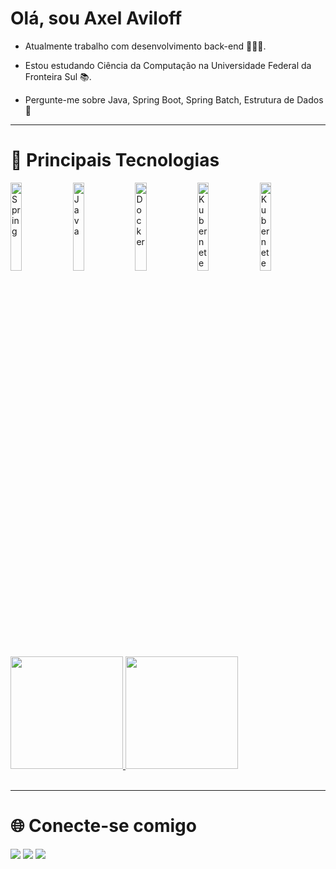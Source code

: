 # **Olá, sou Axel Aviloff**

- Atualmente trabalho com desenvolvimento back-end 👨🏻‍💻.

- Estou estudando Ciência da Computação na Universidade Federal da Fronteira Sul 📚.

- Pergunte-me sobre Java, Spring Boot, Spring Batch, Estrutura de Dados 💬

---

# 🤖 **Principais Tecnologias**

<div>
  <img width="19%" height="19%" alt="Spring" img src='https://cdn.jsdelivr.net/gh/devicons/devicon/icons/spring/spring-original-wordmark.svg'>
  <img width="19%" height="19%" alt="Java" img src='https://cdn.jsdelivr.net/gh/devicons/devicon/icons/java/java-original-wordmark.svg'>
  <img width="19%" height="19%" alt="Docker" img src='https://cdn.jsdelivr.net/gh/devicons/devicon/icons/docker/docker-original-wordmark.svg'>
  <img width="19%" height="19%" alt="Kubernetes" img src='https://cdn.jsdelivr.net/gh/devicons/devicon/icons/kubernetes/kubernetes-plain-wordmark.svg'>
  <img width="19%" height="19%" alt="Kubernetes" img src='https://cdn.jsdelivr.net/gh/devicons/devicon/icons/jenkins/jenkins-original.svg'>
</div>

<br>

<div>
  <a href="https://github.com/axelaviloff">
  <img height="180em" src="https://github-readme-stats.vercel.app/api?username=axelaviloff&show_icons=true&theme=dark&count_private=true"/>
  <img height="180em" src="https://github-readme-stats.vercel.app/api/top-langs/?username=axelaviloff&layout=compact&langs_count=6&theme=dark"/>
  </a>
</div>

<br>

---

# 🌐 **Conecte-se comigo**

<div>
  <a href="https://www.linkedin.com/in/axelaviloff" target="_blank"><img src="https://img.shields.io/badge/-LinkedIn-%230077B5?style=for-the-badge&logo=linkedin&logoColor=white" target="_blank"></a>  
  <a href = "mailto:aviloffaxel1@gmail.com"><img src="https://img.shields.io/badge/-Gmail-%23333?style=for-the-badge&logo=gmail&logoColor=white" target="_blank"></a>
  <a href="https://instagram.com/axelaviloff" target="_blank"><img src="https://img.shields.io/badge/-Instagram-%23E4405F?style=for-the-badge&logo=instagram&logoColor=white" target="_blank"></a> 
</div>